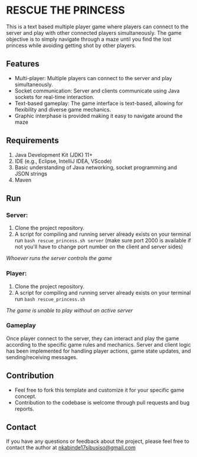 # RESCUE THE PRINCESS

This is a text based multiple player game where players can connect to the server and play with other connected players simultaneously. The game objective is to simply navigate through a maze until you find the lost princess while avoiding getting shot by other players.

## Features

- Multi-player: Multiple players can connect to the server and play simultaneously.
- Socket communication: Server and clients communicate using Java sockets for real-time interaction.
- Text-based gameplay: The game interface is text-based, allowing for flexibility and diverse game mechanics.
- Graphic interphase is provided making it easy to navigate around the maze

## Requirements

1. Java Development Kit (JDK) 11+
2. IDE (e.g., Eclipse, IntelliJ IDEA, VScode)
3. Basic understanding of Java networking, socket programming and JSON strings
4. Maven

## Run
### Server:

1. Clone the project repository.
2. A script for compiling and running server already exists on your terminal run `bash rescue_princess.sh server` (make sure port 2000 is available if not you'll have to change port number on the client and server sides)

*Whoever runs the server controls the game*

### Player:

1. Clone the project repository.
2. A script for compiling and running server already exists on your terminal run `bash rescue_princess.sh`

*The game is unable to play without an active server*

### Gameplay

Once player connect to the server, they can interact and play the game according to the specific game rules and mechanics.
Server and client logic has been implemented for handling player actions, game state updates, and sending/receiving messages.


## Contribution

- Feel free to fork this template and customize it for your specific game concept.
- Contribution to the codebase is welcome through pull requests and bug reports.

## Contact
If you have any questions or feedback about the project, please feel free to contact the author at nkabinde17sibusiso@gmail.com
